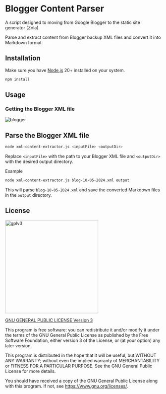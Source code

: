 # Blogger Content Parser

A script designed to moving from Google Blogger to the static site generator (Zola).

Parse and extract content from Blogger backup XML files and convert it into Markdown format.

## Installation

Make sure you have [Node.js](https://nodejs.org/) 20+ installed on your system.

```bash
npm install
```

## Usage

### Getting the Blogger XML file

![blogger](https://github.com/user-attachments/assets/0695622a-2b07-469f-af47-6bf3ddf84b26)

## Parse the Blogger XML file

```bash
node xml-content-extractor.js <inputFile> <outputDir>
```

Replace `<inputFile>` with the path to your Blogger XML file and `<outputDir>` with the desired output directory.

Example

```bash
node xml-content-extractor.js blog-10-05-2024.xml output
```

This will parse `blog-10-05-2024.xml` and save the converted Markdown files in the `output` directory.

## License

<img src="https://github.com/user-attachments/assets/3c9ca468-0e2c-41b8-a1ab-9a91181eedfc" alt="gplv3" width="300" />

[GNU GENERAL PUBLIC LICENSE Version 3](LICENSE)

This program is free software: you can redistribute it and/or modify it under the terms of the GNU General Public License as published by the Free Software Foundation, either version 3 of the License, or (at your option) any later version.

This program is distributed in the hope that it will be useful, but WITHOUT ANY WARRANTY; without even the implied warranty of MERCHANTABILITY or FITNESS FOR A PARTICULAR PURPOSE. See the GNU General Public License for more details.

You should have received a copy of the GNU General Public License along with this program. If not, see <https://www.gnu.org/licenses/>.
